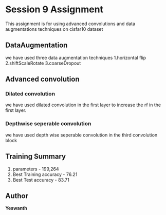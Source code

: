 # Session 9 Assignment

This assignment is for using advanced convolutions and data augmentations techniques on cisfar10 dataset 


## DataAugmentation

we have used three data augmentation techniques
1.horizontal flip
2.shiftScaleRotate
3.coarseDropout

## Advanced convolution

### Dilated convolution

we have used dilated convolution in the first layer to increase the rf in the first layer.

### Depthwise seperable convolution

we have used depth wise seperable convolution in the third convolution block

## Training Summary

1. parameters - 199,264
2. Best Training accuracy - 76.21
3. Best Test accuracy - 83.71



## Author

**Yeswanth**
